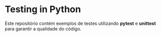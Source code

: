 # Testing in Python

Este repositório contém exemplos de testes utilizando **pytest** e **unittest** para garantir a qualidade do código.
